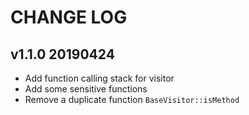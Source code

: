 # CHANGE LOG

## v1.1.0 20190424

- Add function calling stack for visitor
- Add some sensitive functions 
- Remove a duplicate function `BaseVisitor::isMethod`